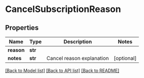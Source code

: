 # CancelSubscriptionReason

## Properties
Name | Type | Description | Notes
------------ | ------------- | ------------- | -------------
**reason** | **str** |  | 
**notes** | **str** | Cancel reason explanation | [optional] 

[[Back to Model list]](../README.md#documentation-for-models) [[Back to API list]](../README.md#documentation-for-api-endpoints) [[Back to README]](../README.md)


